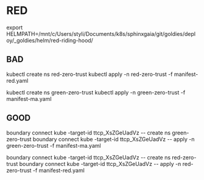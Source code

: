 
# RED

export HELMPATH=/mnt/c/Users/styli/Documents/k8s/sphinxgaia/git/goldies/deploy/_goldies/helm/red-riding-hood/


## BAD

kubectl create ns red-zero-trust
kubectl apply -n red-zero-trust -f manifest-red.yaml

kubectl create ns green-zero-trust
kubectl apply -n green-zero-trust -f manifest-ma.yaml


## GOOD

boundary connect kube -target-id ttcp_XsZGeUadVz -- create ns green-zero-trust
boundary connect kube -target-id ttcp_XsZGeUadVz -- apply -n green-zero-trust -f manifest-ma.yaml

boundary connect kube -target-id ttcp_XsZGeUadVz -- create ns red-zero-trust
boundary connect kube -target-id ttcp_XsZGeUadVz -- apply -n red-zero-trust -f manifest-red.yaml